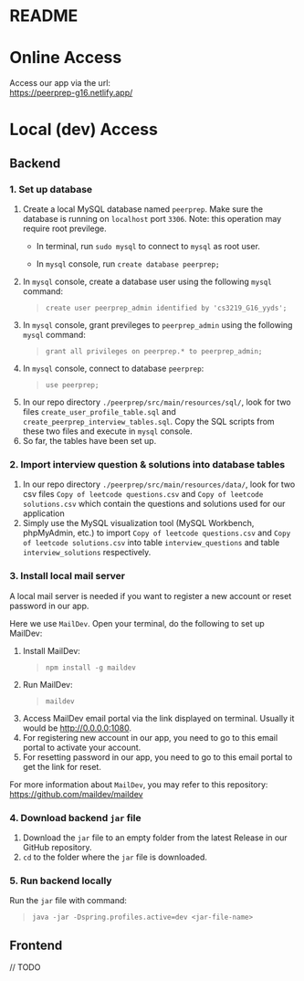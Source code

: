 # README
# Online Access
Access our app via the url:\
https://peerprep-g16.netlify.app/

# Local (dev) Access
## Backend
### 1. Set up database
1. Create a local MySQL database named `peerprep`. Make sure the database is running on `localhost` port `3306`.
Note: this operation may require root previlege.
    * In terminal, run `sudo mysql` to connect to `mysql` as root user.

    * In `mysql` console, run `create database peerprep;`
2. In `mysql` console, create a database user using the following `mysql` command:
    > `create user peerprep_admin identified by 'cs3219_G16_yyds';`
3. In `mysql` console, grant previleges to `peerprep_admin` using the following `mysql` command:
    > `grant all privileges on peerprep.* to peerprep_admin;`
4. In `mysql` console, connect to database `peerprep`:
    > `use peerprep;`
5. In our repo directory `./peerprep/src/main/resources/sql/`, look for two files `create_user_profile_table.sql` and `create_peerprep_interview_tables.sql`. Copy the SQL scripts from these two files and execute in `mysql` console.
6. So far, the tables have been set up.

### 2. Import interview question & solutions into database tables
1. In our repo directory `./peerprep/src/main/resources/data/`, look for two csv files `Copy of leetcode questions.csv`
and `Copy of leetcode solutions.csv` which contain the questions and solutions used for our application
2. Simply use the MySQL visualization tool (MySQL Workbench, phpMyAdmin, etc.) to import `Copy of leetcode questions.csv`
and `Copy of leetcode solutions.csv` into table `interview_questions` and table `interview_solutions` respectively.

### 3. Install local mail server
A local mail server is needed if you want to register a new account or reset password in our app.

Here we use `MailDev`. Open your terminal, do the following to set up MailDev:

1. Install MailDev:
    > `npm install -g maildev`
2. Run MailDev:
    > `maildev`
3. Access MailDev email portal via the link displayed on terminal. Usually it would be http://0.0.0.0:1080.
4. For registering new account in our app, you need to go to this email portal to activate your account.
5. For resetting password in our app, you need to go to this email portal to get the link for reset.

For more information about `MailDev`, you may refer to this repository: https://github.com/maildev/maildev

### 4. Download backend `jar` file
1. Download the `jar` file to an empty folder from the latest Release in our GitHub repository.
2. `cd` to the folder where the `jar` file is downloaded.

### 5. Run backend locally
Run the `jar` file with command:
> `java -jar -Dspring.profiles.active=dev <jar-file-name>`

## Frontend
// TODO